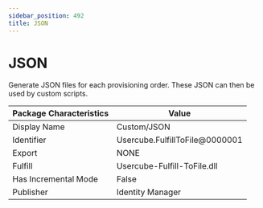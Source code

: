 ```yaml
---
sidebar_position: 492
title: JSON
---
```


# JSON

Generate JSON files for each provisioning order. These JSON can then be used by custom scripts.

| Package Characteristics | Value |
| --- | --- |
| Display Name | Custom/JSON |
| Identifier | Usercube.FulfillToFile@0000001 |
| Export | NONE |
| Fulfill | Usercube-Fulfill-ToFile.dll |
| Has Incremental Mode | False |
| Publisher | Identity Manager |